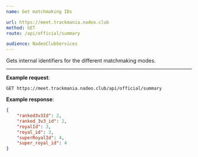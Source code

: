 ```yaml
---
name: Get matchmaking IDs

url: https://meet.trackmania.nadeo.club
method: GET
route: /api/official/summary

audience: NadeoClubServices
---
```


Gets internal identifiers for the different matchmaking modes.

---

**Example request**:
```plain
GET https://meet.trackmania.nadeo.club/api/official/summary
```

**Example response**:
```json
{
    "ranked3v3Id": 2,
    "ranked_3v3_id": 2,
    "royalId": 3,
    "royal_id": 3,
    "superRoyalId": 4,
    "super_royal_id": 4
}
```

